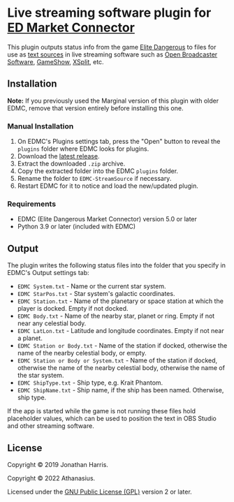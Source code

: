 # Live streaming software plugin for [ED Market Connector](https://github.com/EDCD/EDMarketConnector/wiki)

This plugin outputs status info from the game
[Elite Dangerous](https://www.elitedangerous.com/) to files for use as
[text sources](https://obsproject.com/wiki/Sources-Guide#text-gdi) in live
streaming software such as
[Open Broadcaster Software](https://obsproject.com/),
[GameShow](http://gameshow.net/),
[XSplit](https://www.xsplit.com/), etc.

## Installation

**Note:** If you previously used the Marginal version of this plugin with older EDMC, remove that version entirely before installing this one.

### Manual Installation

1. On EDMC's Plugins settings tab, press the "Open" button to reveal the `plugins` folder where EDMC looks for plugins.
2. Download the [latest release](https://github.com/gOOvER/EDMC-StreamSource/releases/latest).
3. Extract the downloaded `.zip` archive.
4. Copy the extracted folder into the EDMC `plugins` folder.
5. Rename the folder to `EDMC-StreamSource` if necessary.
6. Restart EDMC for it to notice and load the new/updated plugin.

### Requirements

- EDMC (Elite Dangerous Market Connector) version 5.0 or later
- Python 3.9 or later (included with EDMC)

## Output

The plugin writes the following status files into the folder that you specify
in EDMC's Output settings tab:

- `EDMC System.txt` - Name or the current star system.
- `EDMC StarPos.txt` - Star system's galactic coordinates.
- `EDMC Station.txt` - Name of the planetary or space station at which the player is docked. Empty if not docked.
- `EDMC Body.txt` - Name of the nearby star, planet or ring. Empty if not near any celestial body.
- `EDMC LatLon.txt` - Latitude and longitude coordinates. Empty if not near a planet.
- `EDMC Station or Body.txt` - Name of the station if docked, otherwise the name of the nearby celestial body, or empty.
- `EDMC Station or Body or System.txt` - Name of the station if docked, otherwise the name of the nearby celestial body, otherwise the name of the star system.
- `EDMC ShipType.txt` - Ship type, e.g. Krait Phantom.
- `EDMC ShipName.txt` - Ship name, if the ship has been named. Otherwise, ship type.

If the app is started while the game is not running these files hold
placeholder values, which can be used to position the text in OBS Studio and
other streaming software.

## License

Copyright © 2019 Jonathan Harris.

Copyright © 2022 Athanasius.

Licensed under the
[GNU Public License (GPL)](http://www.gnu.org/licenses/gpl-2.0.html) version 2
or later.

